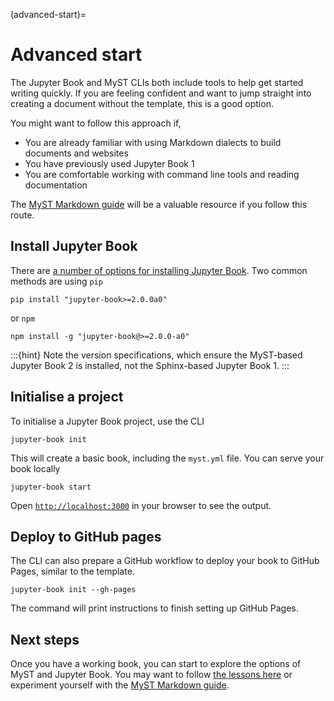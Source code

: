 (advanced-start)=
# Advanced start

The Jupyter Book and MyST CLIs both include tools to help get started writing quickly.
If you are feeling confident and want to jump straight into creating a document without the template, this is a good option.

You might want to follow this approach if,

- You are already familiar with using Markdown dialects to build documents and websites
- You have previously used Jupyter Book 1
- You are comfortable working with command line tools and reading documentation

The [MyST Markdown guide](https://mystmd.org/guide) will be a valuable resource if you follow this route.

## Install Jupyter Book

There are [a number of options for installing Jupyter Book](https://next.jupyterbook.org/start/install/).
Two common methods are using `pip`

```console
pip install "jupyter-book>=2.0.0a0"
```

or `npm`

```console
npm install -g "jupyter-book@>=2.0.0-a0"
```

:::{hint}
Note the version specifications, which ensure the MyST-based Jupyter Book 2 is installed, not the Sphinx-based Jupyter Book 1.
:::

## Initialise a project

To initialise a Jupyter Book project, use the CLI

```console
jupyter-book init
```

This will create a basic book, including the `myst.yml` file.
You can serve your book locally

```console
jupyter-book start
```

Open [`http://localhost:3000`](http://localhost:3000) in your browser to see the output.

## Deploy to GitHub pages

The CLI can also prepare a GitHub workflow to deploy your book to GitHub Pages, similar to the template.

```console
jupyter-book init --gh-pages
```

The command will print instructions to finish setting up GitHub Pages.

## Next steps

Once you have a working book, you can start to explore the options of MyST and Jupyter Book.
You may want to follow [the lessons here](#lessons-start) or experiment yourself with the [MyST Markdown guide](https://mystmd.org/guide).
